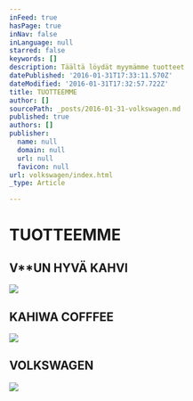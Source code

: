 ```yaml
---
inFeed: true
hasPage: true
inNav: false
inLanguage: null
starred: false
keywords: []
description: Täältä löydät myymämme tuotteet
datePublished: '2016-01-31T17:33:11.570Z'
dateModified: '2016-01-31T17:32:57.722Z'
title: TUOTTEEMME
author: []
sourcePath: _posts/2016-01-31-volkswagen.md
published: true
authors: []
publisher:
  name: null
  domain: null
  url: null
  favicon: null
url: volkswagen/index.html
_type: Article

---
```

# TUOTTEEMME

## V\*\*UN HYVÄ KAHVI
![](https://the-grid-user-content.s3-us-west-2.amazonaws.com/3c15265f-5738-4b95-8978-bd0c8baaf162.JPG)

## KAHIWA COFFFEE
![](https://the-grid-user-content.s3-us-west-2.amazonaws.com/a0ed52e2-3016-4ae2-9150-562671144442.JPG)

## VOLKSWAGEN
![](https://the-grid-user-content.s3-us-west-2.amazonaws.com/256c34f6-f792-436d-8347-983488ebc8d3.JPG)